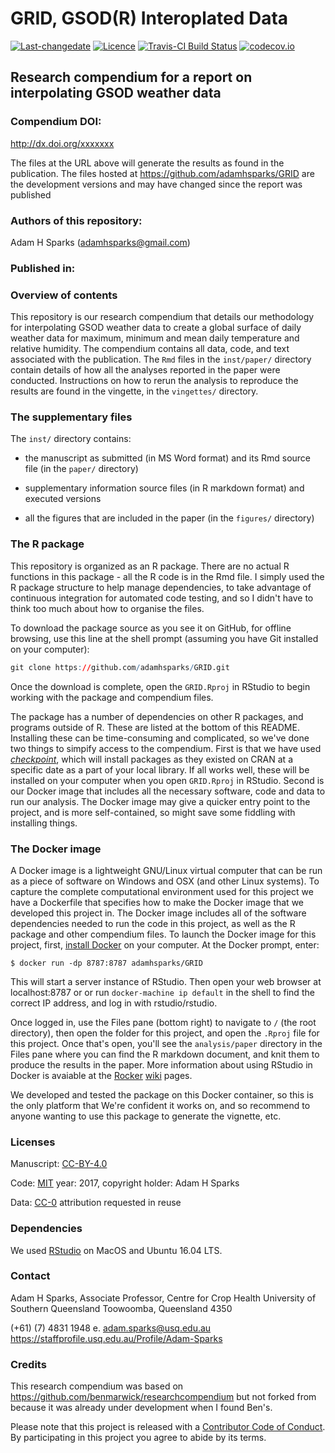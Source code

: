 GRID, GSOD(R) Interoplated Data
================

[![Last-changedate](https://img.shields.io/badge/last%20change-2017--07--09-brightgreen.svg)](https://github.com/adamhsparks/GRID/commits/master) [![Licence](https://img.shields.io/github/license/mashape/apistatus.svg)](http://choosealicense.com/licenses/mit/) [![Travis-CI Build Status](https://travis-ci.org/adamhsparks/GRID.svg?branch=master)](https://travis-ci.org/adamhsparks/GRID) [![codecov.io](https://codecov.io/github/adamhsparks/GRID/coverage.svg?branch=master)](https://codecov.io/github/adamhsparks/GRID?branch=master)

Research compendium for a report on interpolating GSOD weather data
-------------------------------------------------------------------

### Compendium DOI:

<http://dx.doi.org/xxxxxxx>

The files at the URL above will generate the results as found in the publication. The files hosted at <https://github.com/adamhsparks/GRID> are the development versions and may have changed since the report was published

### Authors of this repository:

Adam H Sparks (<adamhsparks@gmail.com>)

### Published in:

### Overview of contents

This repository is our research compendium that details our methodology for interpolating GSOD weather data to create a global surface of daily weather data for maximum, minimum and mean daily temperature and relative humidity. The compendium contains all data, code, and text associated with the publication. The `Rmd` files in the `inst/paper/` directory contain details of how all the analyses reported in the paper were conducted. Instructions on how to rerun the analysis to reproduce the results are found in the vingette, in the `vingettes/` directory.

### The supplementary files

The `inst/` directory contains:

-   the manuscript as submitted (in MS Word format) and its Rmd source file (in the `paper/` directory)

-   supplementary information source files (in R markdown format) and executed versions

-   all the figures that are included in the paper (in the `figures/` directory)

### The R package

This repository is organized as an R package. There are no actual R functions in this package - all the R code is in the Rmd file. I simply used the R package structure to help manage dependencies, to take advantage of continuous integration for automated code testing, and so I didn't have to think too much about how to organise the files.

To download the package source as you see it on GitHub, for offline browsing, use this line at the shell prompt (assuming you have Git installed on your computer):

``` r
git clone https://github.com/adamhsparks/GRID.git
```

Once the download is complete, open the `GRID.Rproj` in RStudio to begin working with the package and compendium files.

The package has a number of dependencies on other R packages, and programs outside of R. These are listed at the bottom of this README. Installing these can be time-consuming and complicated, so we've done two things to simpify access to the compendium. First is that we have used [*checkpoint*](https://cran.r-project.org/web/packages/checkpoint/index.html), which will install packages as they existed on CRAN at a specific date as a part of your local library. If all works well, these will be installed on your computer when you open `GRID.Rproj` in RStudio. Second is our Docker image that includes all the necessary software, code and data to run our analysis. The Docker image may give a quicker entry point to the project, and is more self-contained, so might save some fiddling with installing things.

### The Docker image

A Docker image is a lightweight GNU/Linux virtual computer that can be run as a piece of software on Windows and OSX (and other Linux systems). To capture the complete computational environment used for this project we have a Dockerfile that specifies how to make the Docker image that we developed this project in. The Docker image includes all of the software dependencies needed to run the code in this project, as well as the R package and other compendium files. To launch the Docker image for this project, first, [install Docker](https://docs.docker.com/installation/) on your computer. At the Docker prompt, enter:

`$ docker run -dp 8787:8787 adamhsparks/GRID`

This will start a server instance of RStudio. Then open your web browser at localhost:8787 or or run `docker-machine ip default` in the shell to find the correct IP address, and log in with rstudio/rstudio.

Once logged in, use the Files pane (bottom right) to navigate to `/` (the root directory), then open the folder for this project, and open the `.Rproj` file for this project. Once that's open, you'll see the `analysis/paper` directory in the Files pane where you can find the R markdown document, and knit them to produce the results in the paper. More information about using RStudio in Docker is avaiable at the [Rocker](https://github.com/rocker-org) [wiki](https://github.com/rocker-org/rocker/wiki/Using-the-RStudio-image) pages.

We developed and tested the package on this Docker container, so this is the only platform that We're confident it works on, and so recommend to anyone wanting to use this package to generate the vignette, etc.

### Licenses

Manuscript: [CC-BY-4.0](http://creativecommons.org/licenses/by/4.0/)

Code: [MIT](http://opensource.org/licenses/MIT) year: 2017, copyright holder: Adam H Sparks

Data: [CC-0](http://creativecommons.org/publicdomain/zero/1.0/) attribution requested in reuse

### Dependencies

We used [RStudio](http://www.rstudio.com/products/rstudio/) on MacOS and Ubuntu 16.04 LTS.

### Contact

Adam H Sparks, Associate Professor, Centre for Crop Health University of Southern Queensland Toowoomba, Queensland 4350

(+61) (7) 4831 1948 e. <adam.sparks@usq.edu.au> <https://staffprofile.usq.edu.au/Profile/Adam-Sparks>

### Credits

This research compendium was based on <https://github.com/benmarwick/researchcompendium> but not forked from because it was already under development when I found Ben's.

Please note that this project is released with a [Contributor Code of Conduct](CONDUCT.md). By participating in this project you agree to abide by its terms.
